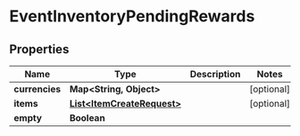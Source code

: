 

# EventInventoryPendingRewards


## Properties

| Name | Type | Description | Notes |
|------------ | ------------- | ------------- | -------------|
|**currencies** | **Map&lt;String, Object&gt;** |  |  [optional] |
|**items** | [**List&lt;ItemCreateRequest&gt;**](ItemCreateRequest.md) |  |  [optional] |
|**empty** | **Boolean** |  |  |



